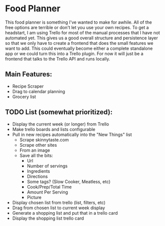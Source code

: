 # Food Planner

This food planner is something I've wanted to make for awhile. All of the free options are terrible or don't let you use your own recipes. To get a headstart, I am using Trello for most of the manual processes that I have not automated yet. This gives us a good overall structure and persistence layer so that we only have to create a frontend that does the small features we want to add. This could eventually become either a complete standalone app or we could turn this into a Trello plugin. For now it will just be a frontend that talks to the Trello API and runs locally.

## Main Features:
- Recipe Scraper
- Drag to calendar planning
- Grocery list


## TODO List (somewhat prioritized):

* Display the current week (or longer) from Trello
* Make trello boards and lists configurable
* Pull in new recipes automatically into the "New Things" list
  * Scrape skinnytaste.com
  * Scrape other sites
  * From an image
  * Save all the bits:
    * Url
    * Number of servings
    * Ingredients
    * Directions
    * Some tags? (Slow Cooker, Meatless, etc)
    * Cook/Prep/Total Time
    * Amount Per Serving
    * Picture
* Display chosen list from trello (list, filters, etc)
* Drag from chosen list to current week display
* Generate a shopping list and put that in a trello card
* Display the shopping list trello card
